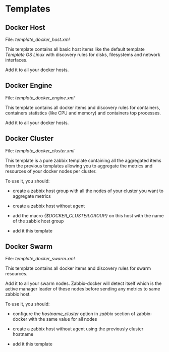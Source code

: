 # Templates

## Docker Host

File: *template_docker_host.xml*

This template contains all basic host items like the default template *Template OS Linux* with discovery rules
for disks, filesystems and network interfaces.
 
Add it to all your docker hosts.

## Docker Engine

File: *template_docker_engine.xml*

This template contains all docker items and discovery rules for containers, containers statistics (like CPU
and memory) and containers top processes.

Add it to all your docker hosts.

## Docker Cluster

File: *template_docker_cluster.xml*
 
This template is a pure zabbix template containing all the aggregated items from the previous templates allowing you to
aggregate the metrics and resources of your docker nodes per cluster.

To use it, you should:

- create a zabbix host group with all the nodes of your cluster you want to aggregate metrics

- create a zabbix host without agent

- add the macro *{$DOCKER_CLUSTER.GROUP}* on this host with the name of the zabbix host group

- add it this template

## Docker Swarm

File: *template_docker_swarm.xml*
 
This template contains all docker items and discovery rules for swarm resources. 

Add it to all your swarm nodes. Zabbix-docker will detect itself which is the active manager leader of these nodes 
before sending any metrics to same zabbix host.

To use it, you should:

- configure the *hostname_cluster* option in *zabbix* section of zabbix-docker with the same value for all nodes

- create a zabbix host without agent using the previously cluster hostname
 
- add it this template 
